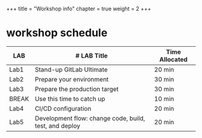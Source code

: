 +++
title = "Workshop info"
chapter = true
weight = 2
+++

# workshop schedule


| LAB | #	LAB Title	| Time Allocated|
| ---- |   ---------- |   ------------ |
| Lab1 |	Stand-up GitLab Ultimate |	20 min|
| Lab2 |	Prepare your environment	| 30 min|
| Lab3 |	Prepare the production target	| 30 min|
| BREAK |	Use this time to catch up	| 10 min|
| Lab4 |	CI/CD configuration |	20 min|
| Lab5 |	Development flow: change code, build, test, and deploy |	20 min|
